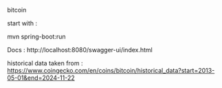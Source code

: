 bitcoin

start with : 

mvn spring-boot:run

Docs : http://localhost:8080/swagger-ui/index.html

historical data taken from : https://www.coingecko.com/en/coins/bitcoin/historical_data?start=2013-05-01&end=2024-11-22
